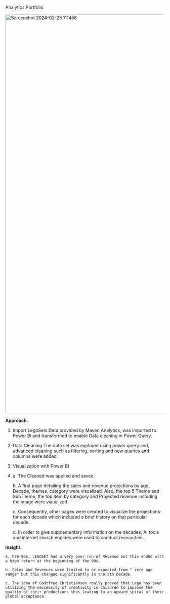 
Analytics Portfolio

<img width="1262" alt="Screenshot 2024-02-23 111458" src="https://github.com/dreyman91/Projects/assets/96593750/815f7797-3ba2-4132-81d3-1b8fd917b015">

**Approach.**

 1. Import
    LegoSets Data provided by Maven Analytics, was imported to Power Bi and transformed to enable Data cleaning in Power Query.

 2. Data Cleaning
    The data set was explored using power query and, advanced cleaning such as filtering, sorting and new queries and columns were added.

 3. Visualization with Power BI
 4. 
    a. The Cleaned was applied and saved.

    b. A first page detailing the sales and revenue projections by age, Decade, themes, category were visualized. Also, the top 5 Theme and SubTheme, the top item by category and Projected revenue including the image were viaualized.

    c. Consequently, other pages were created to visualize the projections for each decade which included a brief history on that particular decade.

    d. In order to give supplementary information on the decades, AI tools and internet search engines were used to conduct researches.

**Insight.**

    a. Pre-90s, LEGOSET had a very poor run of Revenue but this ended with a high return at the beginning of the 90s.

    b. Sales and Revenues were limited to or expected from " zero age range" but this changed significantly in the 5th Decade.

    c. The idea of Godtfred Christiansen really proved that Lego has been utilizing the neccessity of creativity in children to improve the quality of their productions thus leading to an upward spiral of their global acceptance.
